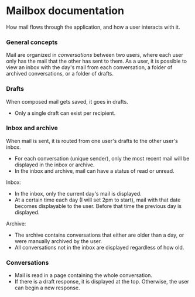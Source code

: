 # Mailbox documentation

How mail flows through the application, and how a user interacts with it.

### General concepts

Mail are organized in *conversations* between two users, where each user only has the mail that the other has sent to them. As a user, it is possible to view an inbox with the day's mail from each conversation, a folder of archived conversations, or a folder of drafts.

### Drafts

When composed mail gets saved, it goes in drafts.

- Only a single draft can exist per recipient.

### Inbox and archive

When mail is sent, it is routed from one user's drafts to the other user's inbox.

- For each conversation (unique sender), only the most recent mail will be displayed in the inbox or archive.
- In the inbox and archive, mail can have a status of read or unread.

Inbox:

- In the inbox, only the current day's mail is displayed.
- At a certain time each day (I will set 2pm to start), mail with that date becomes displayable to the user. Before that time the previous day is displayed.

Archive:

- The archive contains conversations that either are older than a day, or were manually archived by the user.
- All conversations not in the inbox are displayed regardless of how old.

### Conversations

- Mail is read in a page containing the whole conversation.
- If there is a draft response, it is displayed at the top. Otherwise, the user can begin a new response.
